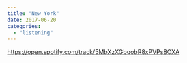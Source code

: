 ```yaml
---
title: "New York"
date: 2017-06-20
categories: 
  - "listening"
---
```


https://open.spotify.com/track/5MbXzXGbqobR8xPVPs8OXA
